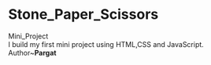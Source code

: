 # Stone_Paper_Scissors
Mini_Project <br/>
I build my first mini project using HTML,CSS and JavaScript.<br/>
Author~**Pargat**
